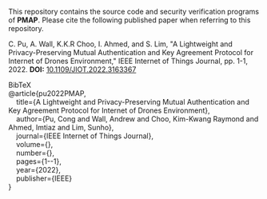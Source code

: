 This repository contains the source code and security verification programs of **PMAP**. Please cite the following published paper when referring to this repository.

C. Pu, A. Wall, K.K.R Choo, I. Ahmed, and S. Lim, "A Lightweight and Privacy-Preserving Mutual Authentication and Key Agreement Protocol for Internet of Drones Environment," IEEE Internet of Things Journal, pp. 1-1, 2022. **DOI:** [10.1109/JIOT.2022.3163367](https://ieeexplore.ieee.org/document/9745033)

BibTeX<br/>
@article{pu2022PMAP,<br/>
  &nbsp;&nbsp;&nbsp;&nbsp;title={A Lightweight and Privacy-Preserving Mutual Authentication and Key Agreement Protocol for Internet of Drones Environment},<br/>
  &nbsp;&nbsp;&nbsp;&nbsp;author={Pu, Cong and Wall, Andrew and Choo, Kim-Kwang Raymond and Ahmed, Imtiaz and Lim, Sunho},<br/>
  &nbsp;&nbsp;&nbsp;&nbsp;journal={IEEE Internet of Things Journal},<br/>
  &nbsp;&nbsp;&nbsp;&nbsp;volume={},<br/>
  &nbsp;&nbsp;&nbsp;&nbsp;number={},<br/>
  &nbsp;&nbsp;&nbsp;&nbsp;pages={1--1},<br/>
  &nbsp;&nbsp;&nbsp;&nbsp;year={2022},<br/>
  &nbsp;&nbsp;&nbsp;&nbsp;publisher={IEEE}<br/>
}